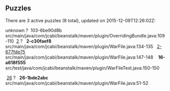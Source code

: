 ## Puzzles

There are 3 active puzzles (8 total), updated on 2015-12-09T12:26:02Z:

unknown ?
&nbsp;103-6be90d8b src/main/java/com/jcabi/beanstalk/maven/plugin/OverridingBundle.java:109-110
&nbsp;[2](https://github.com/jcabi/jcabi-beanstalk-maven-plugin/issues/2) ?
&nbsp;&nbsp;**2-c30faef8** src/main/java/com/jcabi/beanstalk/maven/plugin/WarFile.java:134-135
&nbsp;&nbsp;[2-677fde75](https://github.com/jcabi/jcabi-beanstalk-maven-plugin/issues/16) src/main/java/com/jcabi/beanstalk/maven/plugin/WarFile.java:147-148
&nbsp;&nbsp;&nbsp;**16-a618f555** src/test/java/com/jcabi/beanstalk/maven/plugin/WarFileTest.java:150-150


&nbsp;[26](https://github.com/jcabi/jcabi-beanstalk-maven-plugin/issues/26) ?
&nbsp;&nbsp;**26-1bde2abc** src/main/java/com/jcabi/beanstalk/maven/plugin/WarFile.java:51-52

